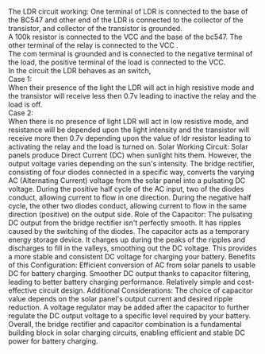 The LDR circuit working: 
One terminal of LDR is connected to the base of the BC547 and other end of the LDR is connected 
to the collector of the transistor, and collector of the transistor is grounded.   
A 100k resistor is connected to the VCC and the base of the bc547. 
The other terminal of the relay is connected to the VCC .  
The com terminal is grounded and is connected to the negative terminal of the load, the positive 
terminal of the load is connected to the VCC.  
In the circuit the LDR behaves as an switch,  
Case 1:  
When their presence of the light the LDR will act in high resistive mode and the transistor will 
receive less then 0.7v  leading to inactive the relay and the load is off.  
Case 2:  
When there is no presence of light LDR will act in low resistive mode, and resistance will be 
depended upon the light intensity  and the transistor will receive more then 0.7v depending upon 
the value of ldr resistor leading to activating  the relay and the load is turned on. 
Solar Working Circuit: 
Solar panels produce Direct Current (DC) when sunlight hits them. However, the output voltage 
varies depending on the sun's intensity. 
The bridge rectifier, consisting of four diodes connected in a specific way, converts the varying 
AC (Alternating Current) voltage from the solar panel into a pulsating DC voltage. 
During the positive half cycle of the AC input, two of the diodes conduct, allowing current to flow 
in one direction. 
During the negative half cycle, the other two diodes conduct, allowing current to flow in the same 
direction (positive) on the output side.
Role of the Capacitor: 
The pulsating DC output from the bridge rectifier isn't perfectly smooth. It has ripples caused by 
the switching of the diodes. 
The capacitor acts as a temporary energy storage device. It charges up during the peaks of the 
ripples and discharges to fill in the valleys, smoothing out the DC voltage. 
This provides a more stable and consistent DC voltage for charging your battery. 
Benefits of this Configuration: 
Efficient conversion of AC from solar panels to usable DC for battery charging. 
Smoother DC output thanks to capacitor filtering, leading to better battery charging performance. 
Relatively simple and cost-effective circuit design. 
Additional Considerations: 
The choice of capacitor value depends on the solar panel's output current and desired ripple 
reduction. 
A voltage regulator may be added after the capacitor to further regulate the DC output voltage 
to a specific level required by your battery. 
Overall, the bridge rectifier and capacitor combination is a fundamental building block in solar 
charging circuits, enabling efficient and stable DC power for battery charging.
